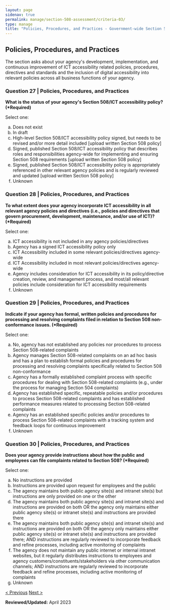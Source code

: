 ```yaml
---
layout: page
sidenav: true
permalink: manage/section-508-assessment/criteria-03/
type: manage
title: "Policies, Procedures, and Practices - Government-wide Section 508 Assessment Criteria"
---
```


<H2 id="policies-procedures-and-practices">Policies, Procedures, and Practices</H2>
<p>The section asks about your agency's development, implementation, and continuous improvement of ICT accessibility related policies, procedures, directives and standards and the inclusion of digital accessibility into relevant policies across all business functions of your agency. </p>

<div class="usa-card-group">
<!-- begin insert criteria -->

<!-- Q:027--><div class="usa-card tablet:grid-col-12"><div class="usa-card__container border-top"><div class="usa-card__header"><h3 class="usa-card__heading">	Question 27 | Policies, Procedures, and Practices	</h3></div><div class="usa-card__body"><p><strong>	What is the status of your agency's Section 508/ICT accessibility policy? (*Required)	</strong></p>	<p>	Select one:	</p>	<p>	<ol type="a"><li>Does not exist</li><li>In draft</li><li>High-level Section 508/ICT accessibility policy signed, but needs to be revised and/or more detail included [upload written Section 508 policy]</li><li>Signed, published Section 508/ICT accessibility policy that describes roles and responsibilities agency-wide for implementing and ensuring Section 508 requirements [upload written Section 508 policy]</li><li>Signed, published Section 508/ICT accessibility policy is appropriately referenced in other relevant agency policies and is regularly reviewed and updated [upload written Section 508 policy]</li><li>Unknown</li></ol>	</p>				</div></div></div>
<!-- Q:028--> <div class="usa-card tablet:grid-col-12"><div class="usa-card__container border-top"><div class="usa-card__header"><h3 class="usa-card__heading">	Question 28 | Policies, Procedures, and Practices	</h3></div><div class="usa-card__body"><p><strong>	To what extent does your agency incorporate ICT accessibility in all relevant agency policies and directives (i.e., policies and directives that govern procurement, development, maintenance, and/or use of ICT)? (*Required)	</strong></p>	<p>	Select one:	</p>	<p>	<ol type="a"><li>ICT accessibility is not included in any agency policies/directives</li><li>Agency has a signed ICT accessibility policy only</li><li>ICT Accessibility included in some relevant policies/directives agency-wide</li><li>ICT Accessibility included in most relevant policies/directives agency-wide</li><li>Agency includes consideration for ICT accessibility in its policy/directive creation, review, and management process, and most/all relevant policies include consideration for ICT accessibility requirements</li><li>Unknown</li></ol>	</p>				</div></div></div>
<!-- Q:029--> <div class="usa-card tablet:grid-col-12"><div class="usa-card__container border-top"><div class="usa-card__header"><h3 class="usa-card__heading">	Question 29 | Policies, Procedures, and Practices	</h3></div><div class="usa-card__body"><p><strong>	Indicate if your agency has formal, written policies and procedures for processing and resolving complaints filed in relation to Section 508 non-conformance issues. (*Required)	</strong></p>	<p>	Select one:	</p>	<p>	<ol type="a"><li>No, agency has not established any policies nor procedures to process Section 508-related complaints</li><li>Agency manages Section 508-related complaints on an ad hoc basis and has a plan to establish formal policies and procedures for processing and resolving complaints specifically related to Section 508 non-conformance</li><li>Agency has a formally established complaint process with specific procedures for dealing with Section 508-related complaints (e.g., under the process for managing Section 504 complaints)</li><li>Agency has established specific, repeatable policies and/or procedures to process Section 508-related complaints and has established performance measures related to processing Section 508-related complaints</li><li>Agency has an established specific policies and/or procedures to process Section 508-related complaints with a tracking system and feedback loops for continuous improvement</li><li>Unknown</li></ol>	</p>				</div></div></div>
<!-- Q:030--> <div class="usa-card tablet:grid-col-12"><div class="usa-card__container border-top"><div class="usa-card__header"><h3 class="usa-card__heading">	Question 30 | Policies, Procedures, and Practices	</h3></div><div class="usa-card__body"><p><strong>	Does your agency provide instructions about how the public and employees can file complaints related to Section 508? (*Required)	</strong></p>	<p>	Select one:	</p>	<p>	<ol type="a"><li>No instructions are provided</li><li>Instructions are provided upon request for employees and the public</li><li>The agency maintains both public agency site(s) and intranet site(s) but instructions are only provided on one or the other</li><li>The agency maintains both public agency site(s) and intranet site(s) and instructions are provided on both OR the agency only maintains either public agency site(s) or intranet site(s) and instructions are provided there</li><li>The agency maintains both public agency site(s) and intranet site(s) and instructions are provided on both OR the agency only maintains either public agency site(s) or intranet site(s) and instructions are provided there; AND instructions are regularly reviewed to incorporate feedback and refine processes, including active monitoring of complaints</li><li> The agency does not maintain any public internet or internal intranet websites, but it regularly distributes instructions to employees and agency customers/constituents/stakeholders via other communication channels; AND instructions are regularly reviewed to incorporate feedback and refine processes, including active monitoring of complaints</li><li>Unknown</li></ol>	</p>				</div></div></div>

<!-- end insert criteria -->
</div>

<div id="prev-next-section">
    <a class="prev-page" title="Go to previous page" href="{{site.baseurl}}/manage/section-508-assessment/criteria-02/"> < Previous</a>
    <a class="prev-page" title="Go to next page" href="{{site.baseurl}}/manage/section-508-assessment/criteria-04/"> Next > </a>
</div>

**Reviewed/Updated:** April 2023